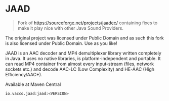 # JAAD

> Fork of https://sourceforge.net/projects/jaadec/ containing fixes to make it play nice with other Java Sound Providers.

The original project was licensed under Public Domain and as such this fork is also licensed under Public Domain. Use as you like!

JAAD is an AAC decoder and MP4 demultiplexer library written completely in Java. It uses no native libraries,
is platform-independent and portable. It can read MP4 container from almost every input-stream (files, network
sockets etc.) and decode AAC-LC (Low Complexity) and HE-AAC (High Efficiency/AAC+).

Available at Maven Central

```
io.vacco.jaad:jaad:<VERSION>
```
